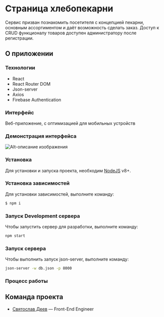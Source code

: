 # Страница хлебопекарни
Сервис призван познакомить посетителя с концепцией пекарни, основным ассортиментом и даёт возможность сделать заказ. 
Доступ к CRUD функционалу товаров доступен администратору после регистрации. 

## О приложении
### Технологии
- React
- React Router DOM
- Json-server
- Axios
- Firebase Authentication

### Интерфейс
Веб-приложение, c оптимизацией для мобильных устройств

### Демонстрация интерфейса

![Alt-описание изображения](/путь/к/изображению)

### Установка
Для установки и запуска проекта, необходим [NodeJS](https://nodejs.org) v8+.

### Установка зависимостей
Для установки зависимостей, выполните команду:
```sh
$ npm i
```

### Запуск Development сервера
Чтобы запустить сервер для разработки, выполните команду:
```sh
npm start
```

### Запуск сервера
Чтобы выполнить запуск json-server, выполните команду: 
```sh
json-server -w db.json -p 8000
```

### Процесс работы

## Команда проекта

- [Святослав Деев](tg://resolve?domain=xkochevnikx) — Front-End Engineer


